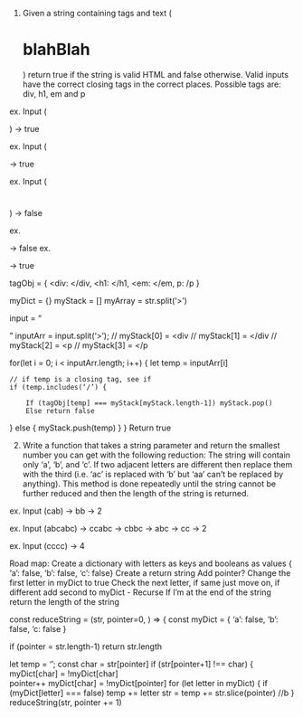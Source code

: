 1) Given a string containing tags and text (<div><h1>blahBlah</h1></div>) return true if the string is valid HTML and false otherwise. Valid inputs have the correct closing tags in the correct places.
Possible tags are: div, h1, em and p 

ex. Input (<div></div><p></p>) → true

ex. Input (<div><p><em></em></p></div> → true

ex. Input (<div><h1></div></h1>) → false

ex. <div><p></div></p> -> false
ex. <div><p></p></div> -> true

tagObj = { <div: </div, <h1: </h1, <em: </em, p: /p }

myDict = {}
myStack = [] 
myArray = str.split(‘>’)

input = “<div></div><p></p>”
inputArr = input.split(‘>’); // myStack[0] = <div 
			      // myStack[1] = </div
      // myStack[2] = <p
			      // myStack[3] = </p

for(let i = 0; i < inputArr.length; i++) {
	let temp = inputArr[i] 

	// if temp is a closing tag, see if 
	if (temp.includes(‘/’) {
		
		If (tagObj[temp] === myStack[myStack.length-1]) myStack.pop()
		Else return false
} else {
	myStack.push(temp)
}
}
Return true



































2) Write a function that takes a string parameter and return the smallest number you can get with the following reduction: The string will contain only ‘a’, ‘b’, and ‘c’. If two adjacent letters are different then replace them with the third (i.e. ‘ac’ is replaced with ‘b’ but ‘aa’ can’t be replaced by anything). This method is done repeatedly until the string cannot be further reduced and then the length of the string is returned. 

ex. Input (cab) → bb → 2

ex. Input (abcabc) → ccabc → cbbc → abc → cc → 2

ex. Input (cccc) → 4

Road map:
Create a dictionary with letters as keys and booleans as values 
{ ‘a’: false, ‘b’: false, ‘c’: false}
Create a return string 
Add pointer?
Change the first letter in myDict to true
Check the next letter, 
if same just move on, 
if different add second to myDict
      -    Recurse 
If I’m at the end of the string return the length of the string

const reduceString = (str, pointer=0, ) => {
	const myDict = {
‘a’: false,
		‘b’: false,
		‘c: false
}

if (pointer = str.length-1) return str.length 

let temp = ‘’;
const char = str[pointer]
if (str[pointer+1] !== char) {
myDict[char] = !myDict[char]  
pointer++ 
	myDict[char] = !myDict[pointer]
	for (let letter in myDict) {
		if (myDict[letter] === false) temp += letter
			str = temp += str.slice(pointer)   //b 
}
reduceString(str, pointer += 1)



